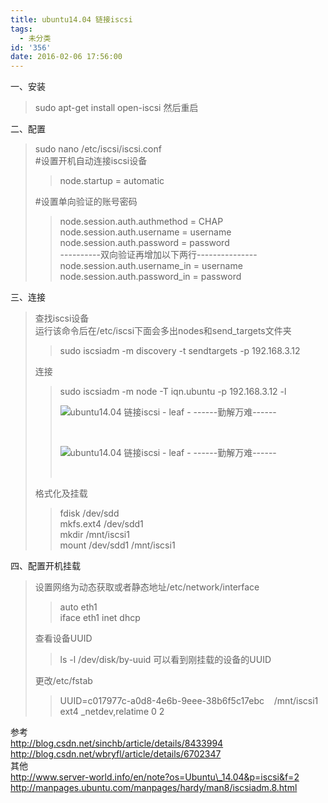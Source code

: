 ```yaml
---
title: ubuntu14.04 链接iscsi
tags:
  - 未分类
id: '356'
date: 2016-02-06 17:56:00
---
```


  
一、安装  

> sudo apt-get install open-iscsi 然后重启  
>   

二、配置  

> sudo nano /etc/iscsi/iscsi.conf  
> #设置开机自动连接iscsi设备  
> 
> > node.startup = automatic   
> 
> #设置单向验证的账号密码  
> 
> > node.session.auth.authmethod = CHAP  
> > node.session.auth.username = username  
> > node.session.auth.password = password  
> > \----------双向验证再增加以下两行---------------  
> > node.session.auth.username\_in = username  
> > node.session.auth.password\_in = password

>   

三、连接  

> 查找iscsi设备  
> 运行该命令后在/etc/iscsi下面会多出nodes和send\_targets文件夹  
> 
> > sudo iscsiadm -m discovery -t sendtargets -p 192.168.3.12  
> 
> 连接  
> 
> > sudo iscsiadm -m node -T iqn.ubuntu -p 192.168.3.12 -l  
> > 
> > ![ubuntu14.04 链接iscsi - leaf - ------勤解万难------](http://img2.ph.126.net/MAwRwRK7yJjnuvmtUKIAaA==/6631214000750360321.png "ubuntu14.04 链接iscsi - leaf - ------勤解万难------")
> > 
> >  
> > 
> > ![ubuntu14.04 链接iscsi - leaf - ------勤解万难------](http://img0.ph.126.net/93IO30mUx6IiDu-2D2kXPg==/6598138492018427937.png "ubuntu14.04 链接iscsi - leaf - ------勤解万难------")
> > 
> >    
> 
> 格式化及挂载  
> 
> > fdisk /dev/sdd  
> > mkfs.ext4 /dev/sdd1  
> > mkdir /mnt/iscsi1  
> > mount /dev/sdd1 /mnt/iscsi1  
> 
>   

四、配置开机挂载  

> 设置网络为动态获取或者静态地址/etc/network/interface
> 
> > auto eth1  
> > iface eth1 inet dhcp  
> 
> 查看设备UUID  
> 
> > ls -l /dev/disk/by-uuid 可以看到刚挂载的设备的UUID  
> 
> 更改/etc/fstab  
> 
> > UUID=c017977c-a0d8-4e6b-9eee-38b6f5c17ebc    /mnt/iscsi1 ext4 \_netdev,relatime 0 2  
> >   
> 
>   

参考  
http://blog.csdn.net/sinchb/article/details/8433994  
http://blog.csdn.net/wbryfl/article/details/6702347  
其他  
http://www.server-world.info/en/note?os=Ubuntu\_14.04&p=iscsi&f=2  
http://manpages.ubuntu.com/manpages/hardy/man8/iscsiadm.8.html  

>   
>   
>